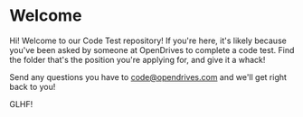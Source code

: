 # Welcome

Hi! Welcome to our Code Test repository! If you're here, it's likely because you've been asked by someone at OpenDrives to complete a code test. Find the folder that's the position you're applying for, and give it a whack! 

Send any questions you have to code@opendrives.com and we'll get right back to you!

GLHF!
